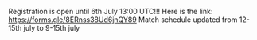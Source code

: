Registration is open until 6th July 13:00 UTC!!! Here is the link: https://forms.gle/8ERnss38Ud6jnQY89
Match schedule updated from 12-15th july to 9-15th july
